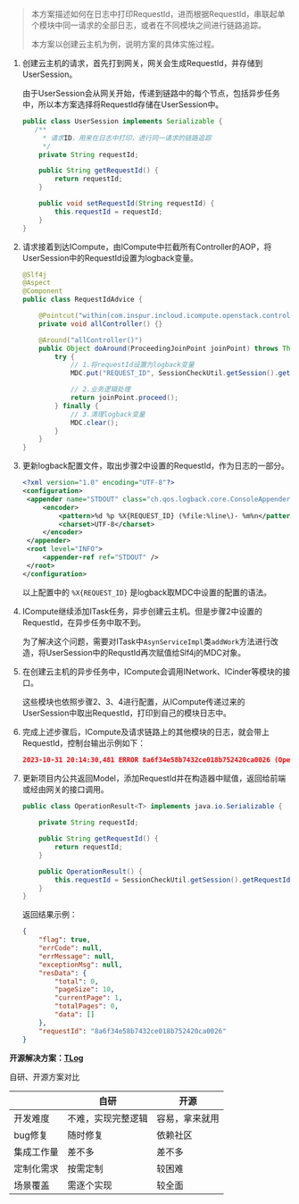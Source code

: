 > 本方案描述如何在日志中打印RequestId，进而根据RequestId，串联起单个模块中同一请求的全部日志，或者在不同模块之间进行链路追踪。
>
> 本方案以创建云主机为例，说明方案的具体实施过程。

1. 创建云主机的请求，首先打到网关，网关会生成RequestId，并存储到UserSession。

   由于UserSession会从网关开始，传递到链路中的每个节点，包括异步任务中，所以本方案选择将RequestId存储在UserSession中。

   ```java
   public class UserSession implements Serializable {
      /**
        * 请求ID，用来在日志中打印，进行同一请求的链路追踪
        */
       private String requestId;
   
       public String getRequestId() {
           return requestId;
       }
   
       public void setRequestId(String requestId) {
           this.requestId = requestId;
       }
   }
   ```

2. 请求接着到达ICompute，由ICompute中拦截所有Controller的AOP，将UserSession中的RequestId设置为logback变量。

   ```java
   @Slf4j
   @Aspect
   @Component
   public class RequestIdAdvice {
   
       @Pointcut("within(com.inspur.incloud.icompute.openstack.controller..*)")
       private void allController() {}
   
       @Around("allController()")
       public Object doAround(ProceedingJoinPoint joinPoint) throws Throwable {
           try {
               // 1.将requestId设置为logback变量
               MDC.put("REQUEST_ID", SessionCheckUtil.getSession().getRequestId());
   
               // 2.业务逻辑处理
               return joinPoint.proceed();
           } finally {
               // 3.清理logback变量
               MDC.clear();
           }
       }
   }
   ```

3. 更新logback配置文件，取出步骤2中设置的RequestId，作为日志的一部分。

   ```xml
   <?xml version="1.0" encoding="UTF-8"?>
   <configuration>  
   	<appender name="STDOUT"	class="ch.qos.logback.core.ConsoleAppender">
   		<encoder>
   			<pattern>%d %p %X{REQUEST_ID} (%file:%line\)- %m%n</pattern>
   			<charset>UTF-8</charset>
   		</encoder>
   	</appender>
   	<root level="INFO">
   		<appender-ref ref="STDOUT" />
   	</root>
   </configuration>
   ```

   以上配置中的 `%X{REQUEST_ID}` 是logback取MDC中设置的配置的语法。

4. ICompute继续添加ITask任务，异步创建云主机。但是步骤2中设置的RequestId，在异步任务中取不到。

   为了解决这个问题，需要对ITask中`AsynServiceImpl`类`addWork`方法进行改造，将UserSession中的RequstId再次赋值给Slf4j的MDC对象。

5. 在创建云主机的异步任务中，ICompute会调用INetwork、ICinder等模块的接口。

   这些模块也依照步骤2、3、4进行配置，从ICompute传递过来的UserSession中取出RequestId，打印到自己的模块日志中。

6. 完成上述步骤后，ICompute及请求链路上的其他模块的日志，就会带上RequestId，控制台输出示例如下：

   ```json
   2023-10-31 20:14:30,481 ERROR 8a6f34e58b7432ce018b752420ca0026 (OpenstackVmCreateServiceImpl.java:363)- vm name :zhvm02 existed
   ```

7. 更新项目内公共返回Model，添加RequestId并在构造器中赋值，返回给前端或经由网关的接口调用。

   ```java
   public class OperationResult<T> implements java.io.Serializable {
       
       private String requestId;
   
       public String getRequestId() {
           return requestId;
       }
   
       public OperationResult() {
           this.requestId = SessionCheckUtil.getSession().getRequestId();
       }
   }
   ```

   返回结果示例：

   ```json
   {
       "flag": true,
       "errCode": null,
       "errMessage": null,
       "exceptionMsg": null,
       "resData": {
           "total": 0,
           "pageSize": 10,
           "currentPage": 1,
           "totalPages": 0,
           "data": []
       },
       "requestId": "8a6f34e58b7432ce018b752420ca0026"
   }
   ```

**开源解决方案：[TLog](https://tlog.yomahub.com/pages/5b7bd2/)**







自研、开源方案对比







|            | 自研               | 开源           |
| ---------- | ------------------ | -------------- |
| 开发难度   | 不难，实现完整逻辑 | 容易，拿来就用 |
| bug修复    | 随时修复           | 依赖社区       |
| 集成工作量 | 差不多             | 差不多         |
| 定制化需求 | 按需定制           | 较困难         |
| 场景覆盖   | 需逐个实现         | 较全面         |

